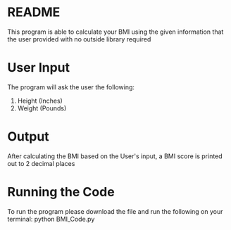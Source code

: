 # README
This program is able to calculate your BMI using the given information that the user provided with no outside library required

# User Input
The program will ask the user the following:
  1) Height (Inches)
  2) Weight (Pounds)

# Output
After calculating the BMI based on the User's input, a BMI score is printed out to 2 decimal places

# Running the Code
To run the program please download the file and run the following on your terminal: python BMI_Code.py
